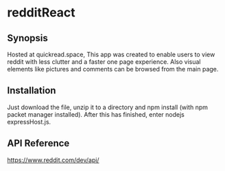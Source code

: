 # redditReact

## Synopsis

Hosted at quickread.space, This app was created to enable users to view reddit with less clutter and a faster one page experience.  Also visual elements like pictures and comments can be browsed from the main page.

## Installation

Just download the file, unzip it to a directory and npm install (with npm packet manager installed).  After this has finished, enter nodejs expressHost.js.

## API Reference

https://www.reddit.com/dev/api/